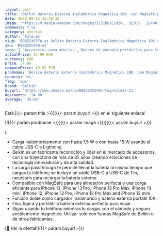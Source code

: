 ```yaml
---
layout: post
title: 'Belkin Batería Externa Inalámbrica Magnética 10K  con MagSafe para la Serie iPhone 14  Carga Inalámbrica de 7 5 W y Puerto USB-C PD de entrada/salida de 18 W  Cable USB-C a USB-C Incluido   Negra'
date: 2022-09-12 12:48:16
image: 'https://m.media-amazon.com/images/I/31hBVELM2uL._SL500_._SL400_.jpg'
comments: true
category: ofertas
author: 'tole.es'
slug: 'B08ZSXC6FW-es Belkin Batería Externa Inalámbrica Magnética 10K con...'
sku: 'B08ZSXC6FW-es'
tags: [ 'Accesorios para móviles','Bancos de energía portátiles para teléfonos móviles','Cargadores para móviles','Comunicación móvil y accesorios','Electrónica','belkin','iphone','🇪🇸', ]
actualPrice: 37.99 EUR
currency: EUR
price: 37.99
comparePrice: 49.99 EUR
prodname: 'Belkin Batería Externa Inalámbrica Magnética 10K  con MagSafe para la Serie iPhone 14  Carga Inalámbrica de 7 5 W y Puerto USB-C PD de entrada/salida de 18 W  Cable USB-C a USB-C Incluido   Negra'
country: 'es'
flag: '🇪🇸'
brand: 'Belkin'
buyurl: 'https://www.amazon.es/dp/B08ZSXC6FW/?tag=tolees-21'
descuento: '24.00'
average: '39.08'
---
```


Está [{{< param title >}}]({{< param buyurl >}}) en el siguiente enlace!

[![{{< param prodname >}}]({{< param image >}})]({{< param buyurl >}})

ℹ️:

- Carga inalámbricamente con hasta 7,5 W o con hasta 18 W usando el cable USB-C a Lightning.
- Belkin es un fabricante reconocido y líder en el mercado de accesorios, con una trayectoria de más de 35 años creando soluciones de tecnología innovadoras y de alta calidad.
- La carga passthrough te permite llenar la batería al mismo tiempo que cargas tu teléfono; se incluye un cable USB-C a USB-C de 1 m, necesario para recargar la batería externa
- Compatible con MagSafe para una alineación perfecta y una carga eficiente para iPhone 13, iPhone 13 Pro, iPhone 13 Pro Max, iPhone 13 mini, iPhone 12, iPhone 12 Pro, iPhone 12 Pro Max and iPhone 12 mini
- Función doble como cargador inalámbrico y batería externa portátil 10K.
- Fina, ligera y portátil: la batería externa perfecta para viajar.
- Sigue usando tu teléfono mientras lo cargas con el cómodo y seguro acoplamiento magnético. Utilizar solo con fundas MagSafe de Belkin o de otros fabricantes.

[🛒 Ver la oferta!!]({{< param buyurl >}})
